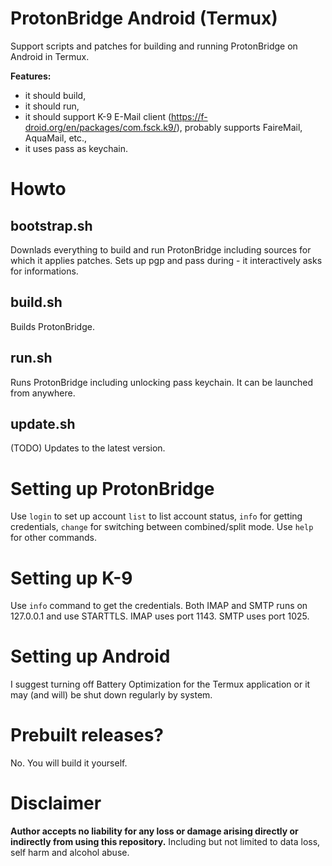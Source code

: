 # ProtonBridge Android (Termux)

Support scripts and patches for building and running ProtonBridge on Android in Termux.

**Features:**
- it should build,
- it should run,
- it should support K-9 E-Mail client (https://f-droid.org/en/packages/com.fsck.k9/), probably supports FaireMail, AquaMail, etc.,
- it uses pass as keychain.

# Howto

## bootstrap.sh
Downlads everything to build and run ProtonBridge including sources for which it applies patches.
Sets up pgp and pass during - it interactively asks for informations.

## build.sh
Builds ProtonBridge.

## run.sh
Runs ProtonBridge including unlocking pass keychain. It can be launched from anywhere.

## update.sh
(TODO) Updates to the latest version.

# Setting up ProtonBridge
Use `login` to set up account `list` to list account status, `info` for getting credentials, `change` for switching between combined/split mode.
Use `help` for other commands.

# Setting up K-9
Use `info` command to get the credentials.
Both IMAP and SMTP runs on 127.0.0.1 and use STARTTLS.
IMAP uses port 1143.
SMTP uses port 1025.

# Setting up Android
I suggest turning off Battery Optimization for the Termux application or it may (and will) be shut down regularly by system.

# Prebuilt releases?

No. You will build it yourself.

# Disclaimer

**Author accepts no liability for any loss or damage arising directly or indirectly from using this repository.**
Including but not limited to data loss, self harm and alcohol abuse.
